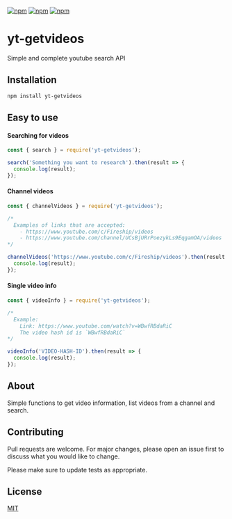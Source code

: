 [![npm](https://img.shields.io/npm/v/yt-getvideos.svg?maxAge=3600)](https://www.npmjs.com/package/yt-getvideos)
[![npm](https://img.shields.io/npm/dm/yt-getvideos.svg?maxAge=3600)](https://www.npmjs.com/package/yt-getvideos)
[![npm](https://img.shields.io/npm/l/yt-getvideos.svg?maxAge=3600)](https://www.npmjs.com/package/yt-getvideos)

# yt-getvideos

Simple and complete youtube search API

## Installation

```bash
npm install yt-getvideos
```

## Easy to use

#### Searching for videos

```javascript
const { search } = require('yt-getvideos');

search('Something you want to research').then(result => {
  console.log(result);
});
```

#### Channel videos

```javascript
const { channelVideos } = require('yt-getvideos');

/* 
  Examples of links that are accepted:
    - https://www.youtube.com/c/Fireship/videos
    - https://www.youtube.com/channel/UCsBjURrPoezykLs9EqgamOA/videos
*/

channelVideos('https://www.youtube.com/c/Fireship/videos').then(result => {
  console.log(result);
});
```

#### Single video info

```javascript
const { videoInfo } = require('yt-getvideos');

/* 
  Example:
    Link: https://www.youtube.com/watch?v=WBwfRBdaRiC
    The video hash id is `WBwfRBdaRiC`
*/

videoInfo('VIDEO-HASH-ID').then(result => {
  console.log(result);
});
```

## About

Simple functions to get video information, list videos from a channel and search.

## Contributing

Pull requests are welcome. For major changes, please open an issue first to discuss what you would like to change.

Please make sure to update tests as appropriate.

## License

[MIT](https://choosealicense.com/licenses/mit/)
